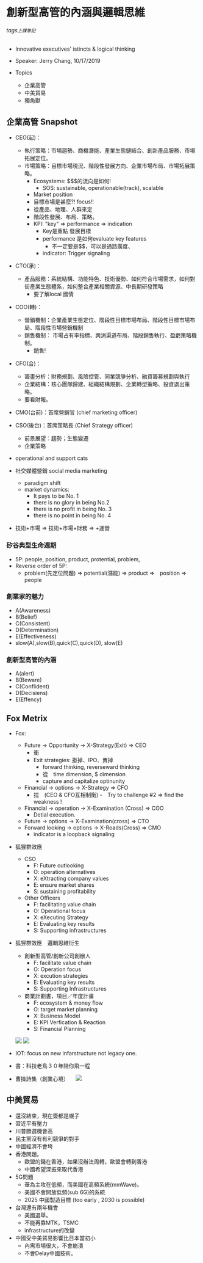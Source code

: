# 創新型高管的內涵與邏輯思維

###### tags`上課筆記`

- Innovative executives' istincts & logical thinking

- Speaker: Jerry Chang, 10/17/2019

- Topics
  - 企業高管
  - 中美貿易
  - 獨角獸

## 企業高管 Snapshot

- CEO(起)：
  - 執行策略：市場趨勢、商機潛能、產業生態鏈結合、創新產品服務、市場拓展定位。
  - 市場策略：目標市場現況、階段性發展方向、企業市場布局、市場拓展策略。
    - Ecosystems: $$$的流向是如何!
      - SOS: sustainable, operationable(track), scalable
    - Market position
    - 目標市場是甚麼?! focus!!
    - 從產品、地理、人群來定
    - 階段性發展、布局、策略。
    - KPI: "key" => performance => indication
      - Key是重點 發展目標
      - performance 是如何evaluate key features
        - 不一定要是$$，可以是通路廣度、
      - indicator: Trigger signaling

- CTO(承)：
  - 產品服務：系統結構、功能特色、技術優勢、如何符合市場需求，如何對街產業生態體系，如何整合產業相關資源、中長期研發策略
    - 要了解local 國情
- COO(轉)：
  - 營銷機制：企業產業生態定位、階段性目標市場布局、階段性目標市場布局、階段性市場營銷機制
  - 銷售機制： 市場占有率指標、興消渠道布局、階段銷售執行、盈虧策略機制。
    - 銷售!
- CFO(合)：
  - 籌畫分析：財務規劃、風險控管、同業競爭分析、融資籌募規劃與執行
  - 企業結構：核心團隊歸建、組織結構規劃、企業轉型策略、投資退出策略。
  - 要看財報。
- CMO(台前)：首席營銷官 (chief marketing officer)
- CSO(後台)：首席策略長 (Chief Strategy officer)
  - 前景展望：趨勢；生態變遷
  - 企業策略
- operational and support cats 
- 社交媒體營銷 social media marketing
  - paradigm shift
  - market dynamics: 
    - It pays to be No. 1
    - there is no glory in being No.2
    - there is no profit in being No. 3
    - there is no point in being No. 4 

- 技術+市場 => 技術+市場+財務 => +運營

### 矽谷典型生命週期

- 5P: people, position, product, protential, problem,
- Reverse order of 5P:
  - problem(先定位問題) => potential(潛能) => product =>　position => people

### 創業家的魅力

- A(Awareness)
- B(Belief)
- C(Consistent)
- D(Determination)
- E(Effectiveness)
- slow(A),slow(B),quick(C),quick(D), slow(E)

### 創新型高管的內涵

- A(alert)
- B(Beware)
- C(Conflident)
- D(Decisiens)
- E(Effency)

## Fox Metrix

- Fox:
  - Future -> Opportunity -> X-Strategy(Exit) => CEO
    - 衝
    - Exit strategies: 掛掉、IPO、賣掉
      - forward thinking, reverseward thinking
      - 從　time dimension, $ dimension
      - capture and capitalize optinunity
  - Financial -> options -> X-Strategy => CFO  
    - 拉　(CEO & CFO互相制衡)
  -　Try to challenge #2 => find the weakness !
  - Financial -> operation -> X-Examination (Cross) => COO
    - Detial execution.
  - Future -> options -> X-Examination(cross) => CTO
  - Forward looking -> options -> X-Roads(Cross) => CMO
    - indicator is a loopback signaling 
- 狐狸群效應
  - CSO
    - F: Future outlooking
    - O: operation alternatives
    - X: eXtracting company values
    - E: ensure market shares
    - S: sustaining profitability
  - Other Officers
    - F: facilitating value chain
    - O: Operational focus
    - X: eXecuting Strategy
    - E: Evaluating key results
    - S: Supporting infrastructures
- 狐狸群效應　邏輯思維衍生
  - 創新型高管/創新公司創辦人
    - F: facilitate value chain
    - O: Operation focus
    - X: excution strategies
    - E: Evaluating key results
    - S: Supporting Infrastructures
  - 商業計劃書，項目／年度計畫
    - F: ecosystem & money flow
    - O: target market planning
    - X: Business Model
    - E: KPI Verfication & Reaction
    - S: Financial Planning
  
  ![](https://imgur.com/l575cud.png)
  ![](https://imgur.com/XFQq4f3.png)

- IOT: focus on new infarstructure not legacy one.

- 書：科技老鳥３０年陪你飛一程

- 曹操詩集（創業心境）
　![](https://i.imgur.com/O5ttkY6.jpg) 

## 中美貿易

- 還沒結束，現在簽都是幌子
- 習近平有壓力
- 川普勝選機會高
- 民主黨沒有有利競爭的對手
- 中國經濟不會垮
- 香港問題。
  - 歐盟的錢在香港，如果沒辦法周轉，歐盟會轉到香港
  - 中國希望深振來取代香港
- 5G問題
  - 華為主攻在低頻，而美國在高頻系統(mmWave)。
  - 美國不會開放低頻(sub 6G)的系統
  - 2025 中國製造目標 (too early , 2030 is possible)
- 台灣還有兩年機會  
  - 美國選舉。
  - 不能再靠MTK，TSMC
  - infrastructure的改變
- 中國受中美貿易影響比日本當初小
  - 內需市場很大，不會崩潰
  - 不會Delay中國技術。